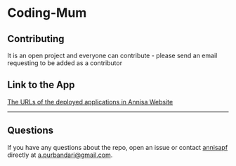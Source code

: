# Coding-Mum
   
## Contributing
    
It is an open project and everyone can contribute - please send an email requesting to be added as a contributor

## Link to the App
<a href="http://codingmum.life">The URLs of the deployed applications in Annisa Website</a><hr>

     
## Questions
    
If you have any questions about the repo, open an issue or contact [annisapf](https://github.com/annisapf/) directly at a.purbandari@gmail.com.